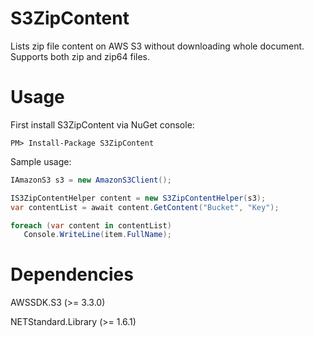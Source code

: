 # S3ZipContent
Lists zip file content on AWS S3 without downloading whole document. Supports both zip and zip64 files.


# Usage

First install S3ZipContent via NuGet console:
```
PM> Install-Package S3ZipContent
```

Sample usage:
```csharp
IAmazonS3 s3 = new AmazonS3Client();

IS3ZipContentHelper content = new S3ZipContentHelper(s3);
var contentList = await content.GetContent("Bucket", "Key");

foreach (var content in contentList)
   Console.WriteLine(item.FullName);
 ```

# Dependencies

AWSSDK.S3 (>= 3.3.0)

NETStandard.Library (>= 1.6.1)
